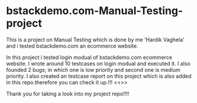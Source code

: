 # bstackdemo.com-Manual-Testing-project
This is a project on Manual Testing which is done by me 'Hardik Vaghela' and i tested bstackdemo.com an ecommerce website.

In this project i tested login modual of bstackdemo.com ecommerce website.
I wrote around 10 testcases on login modual and executed it.
I also founded 2 bugs; in which one is low priority and second one is medium priority.
I also created an testcase report on this project which is also added in this repo.therefore you can check it up.!!!
<<<check bstackdemo.xlsx file for testcase report>>>

Thank you for taking a look into my project repo!!!!
